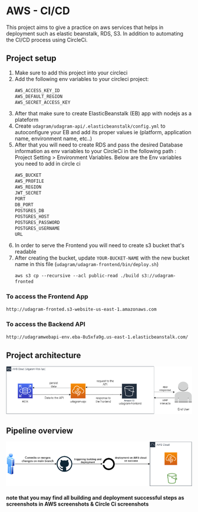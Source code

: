 # AWS - CI/CD
This project aims to give a practice on aws services that helps in deployment such as elastic beanstalk, RDS, S3.
In addition to automating the CI/CD process using CircleCi.


## Project setup

1. Make sure to add this project into your circleci
2. Add the following env variables to your circleci project:
    ```
    AWS_ACCESS_KEY_ID	
    AWS_DEFAULT_REGION	
    AWS_SECRET_ACCESS_KEY	
    ```
3. After that make sure to create ElasticBeanstalk (EB) app with nodejs as a plateform
4. Create `udagram/udagram-api/.elasticbeanstalk/config.yml` to autoconfigure your EB and add its proper values
ie (platform, application name, environment name, etc..)
5. After that you will need to create RDS and pass the desired Database information as env variables to your CircleCi in the following path : Project Setting > Environment Variables.
   Below are the Env variables you need to add in circle ci
    ```
    AWS_BUCKET
    AWS_PROFILE
    AWS_REGION
    JWT_SECRET
    PORT
    DB_PORT
    POSTGRES_DB
    POSTGRES_HOST
    POSTGRES_PASSWORD
    POSTGRES_USERNAME
    URL
    ```
6. In order to serve the Frontend you will need to create s3 bucket that's readable
7. After creating the bucket, update `YOUR-BUCKET-NAME` with the new bucket name in this file (`udagram/udagram-frontend/bin/deploy.sh`)  
    ```
    aws s3 cp --recursive --acl public-read ./build s3://udagram-fronted

    ```

### To access the Frontend App
```
http://udagram-fronted.s3-website-us-east-1.amazonaws.com
```

### To access the Backend API
```
http://udagramwebapi-env.eba-8u5xfa9g.us-east-1.elasticbeanstalk.com/
```
## Project architecture
![alt text](./Diagrams/Arch.png)


## Pipeline overview
![alt text](./Diagrams/pipeline.png)

#### note that you may find all building and deployment successful steps as screenshots in AWS screenshots & Circle Ci screenshots
